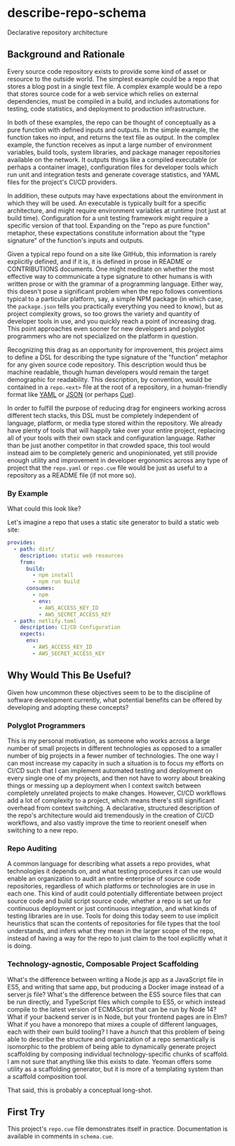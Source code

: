 # describe-repo-schema

Declarative repository architecture

## Background and Rationale

Every source code repository exists to provide some kind of asset or resource
to the outside world.
The simplest example could be a repo that stores a blog post in a single text file.
A complex example would be a repo that stores source code
for a web service which relies on external dependencies,
must be compiled in a build, and includes automations for testing,
code statistics, and deployment to production infrastructure.

In both of these examples, the repo can be thought of conceptually
as a pure function with defined inputs and outputs.
In the simple example, the function takes no input,
and returns the text file as output.
In the complex example, the function receives as input
a large number of environment variables, build tools, system libraries,
and package manager repositories available on the network.
It outputs things like a compiled executable (or perhaps a container image),
configuration files for developer tools which run unit and integration tests
and generate coverage statistics,
and YAML files for the project's CI/CD providers.

In addition, these outputs may have expectations about the environment
in which they will be used.
An executable is typically built for a specific architecture,
and might require environment variables at runtime (not just at build time).
Configuration for a unit testing framework
might require a specific version of that tool.
Expanding on the "repo as pure function" metaphor,
these expectations constitute information about the
"type signature" of the function's inputs and outputs.

Given a typical repo found on a site like GitHub,
this information is rarely explicitly defined, and if it is,
it is defined in prose in README or CONTRIBUTIONS documents.
One might meditate on whether the most effective way
to communicate a type signature to other humans is with written prose
or with the grammar of a programming language.
Either way, this doesn't pose a significant problem when the repo follows conventions
typical to a particular platform, say, a simple NPM package (in which case,
the `package.json` tells you practically everything you need to know),
but as project complexity grows, so too grows the variety and quantity
of developer tools in use, and you quickly reach a point of increasing drag.
This point approaches even sooner for new developers
and polyglot programmers who are not specialized on the platform in question.

Recognizing this drag as an opportunity for improvement,
this project aims to define a DSL for describing the type signature
of the "function" metaphor for any given source code repository.
This description would thus be machine readable,
though human developers would remain the target demographic for readability.
This description, by convention, would be contained in a `repo.<ext>` file
at the root of a repository,
in a human-friendly format like [YAML](https://yaml.org)
or [JSON](https://www.json.org) (or perhaps [Cue](https://cuelang.org)).

In order to fulfill the purpose of reducing drag for engineers working across
different tech stacks, this DSL must be completely independent
of language, platform, or media type stored within the repository.
We already have plenty of tools that will happily take over your entire project,
replacing all of your tools with their own stack and configuration language.
Rather than be just another competitor in that crowded space,
this tool would instead aim to be completely generic and unopinionated,
yet still provide enough utility and improvement
in developer ergonomics across any type of project
that the `repo.yaml` or `repo.cue` file would be just as useful
to a repository as a README file (if not more so).

### By Example

What could this look like?

Let's imagine a repo that uses a static site generator to build a static web site:

```yaml
provides:
  - path: dist/
    description: static web resources
    from:
      build:
        - npm install
        - npm run build
      consumes:
        - npm
        - env:
          - AWS_ACCESS_KEY_ID
          - AWS_SECRET_ACCESS_KEY
  - path: netlify.toml
    description: CI/CD Configuration
    expects:
      env:
        - AWS_ACCESS_KEY_ID
        - AWS_SECRET_ACCESS_KEY
```

## Why Would This Be Useful?

Given how uncommon these objectives seem to be
to the discipline of software development currently,
what potential benefits can be offered by developing and adopting these concepts?

### Polyglot Programmers

This is my personal motivation, as someone who works across a large number
of small projects in different technologies as opposed to
a smaller number of big projects in a fewer number of technologies.
The one way I can most increase my capacity in such a situation
is to focus my efforts on CI/CD such that I can implement automated testing
and deployment on every single one of my projects,
and then not have to worry about breaking things or messing up a deployment
when I context switch between completely unrelated projects to make changes.
However, CI/CD workflows add a lot of complexity to a project,
which means there's still significant overhead from context switching.
A declarative, structured description of the repo's architecture
would aid tremendously in the creation of CI/CD workflows,
and also vastly improve the time to reorient oneself when switching to a new repo.

### Repo Auditing

A common language for describing what assets a repo provides,
what technologies it depends on, and what testing procedures it can use
would enable an organization to audit an entire enterprise of source code repositories,
regardless of which platforms or technologies are in use in each one.
This kind of audit could potentially differentiate between project source code
and build script source code, whether a repo is set up for continuous deployment
or just continuous integration, and what kinds of testing libraries are in use.
Tools for doing this today seem to use implicit heuristics that
scan the contents of repositories for file types that the tool understands,
and infers what they mean in the larger scope of the repo,
instead of having a way for the repo to just claim to the tool explicitly
what it is doing.

### Technology-agnostic, Composable Project Scaffolding

What's the difference between writing a Node.js app as a JavaScript file in ES5,
and writing that same app, but producing a Docker image instead of a server.js file?
What's the difference between the ES5 source files that can be run directly,
and TypeScript files which compile to ES5, or which instead compile to the
latest version of ECMAScript that can be run by Node 14?
What if your backend server is in Node, but your frontend pages are in Elm?
What if you have a monorepo that mixes a couple of different languages,
each with their own build tooling?
I have a _hunch_ that this problem of being able to describe
the structure and organization of a repo semantically is isomorphic to the problem of
being able to dynamically generate project scaffolding by composing individual
technology-specific chunks of scaffold.
I am not sure that anything like this exists to date.
Yeoman offers some utility as a scaffolding generator,
but it is more of a templating system than a scaffold composition tool.

That said, this is probably a conceptual long-shot.

## First Try

This project's `repo.cue` file demonstrates itself in practice.
Documentation is available in comments in `schema.cue`.
